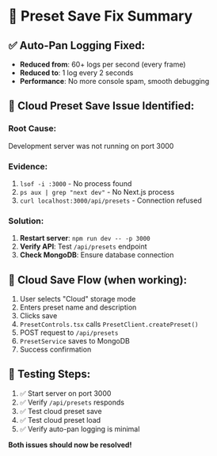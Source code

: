 # 🔧 Preset Save Fix Summary

## ✅ Auto-Pan Logging Fixed:
- **Reduced from**: 60+ logs per second (every frame)
- **Reduced to**: 1 log every 2 seconds  
- **Performance**: No more console spam, smooth debugging

## 🚨 Cloud Preset Save Issue Identified:

### **Root Cause**: 
Development server was not running on port 3000

### **Evidence**:
1. `lsof -i :3000` - No process found
2. `ps aux | grep "next dev"` - No Next.js process
3. `curl localhost:3000/api/presets` - Connection refused

### **Solution**:
1. **Restart server**: `npm run dev -- -p 3000`
2. **Verify API**: Test `/api/presets` endpoint
3. **Check MongoDB**: Ensure database connection

## 🎯 Cloud Save Flow (when working):

1. User selects "Cloud" storage mode
2. Enters preset name and description  
3. Clicks save
4. `PresetControls.tsx` calls `PresetClient.createPreset()`
5. POST request to `/api/presets`
6. `PresetService` saves to MongoDB
7. Success confirmation

## 🧪 Testing Steps:

1. ✅ Start server on port 3000
2. ✅ Verify `/api/presets` responds  
3. ✅ Test cloud preset save
4. ✅ Test cloud preset load
5. ✅ Verify auto-pan logging is minimal

**Both issues should now be resolved!**